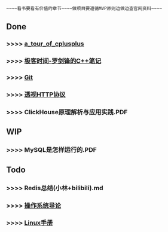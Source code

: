 ~~~~~~~~~~~~~~~~~~~~~~~~~~~~~~~~~~~~~~~~~~~~~~~~~~~~~~~~~~
~~~~看书要看有价值的章节~~~~做项目要遵循MVP原则边做边查官网资料~~~~
~~~~~~~~~~~~~~~~~~~~~~~~~~~~~~~~~~~~~~~~~~~~~~~~~~~~~~~~~~

## Done

### >>>> [a_tour_of_cplusplus](a_tour_of_cplusplus.md)

### >>>> [极客时间-罗剑锋的C++笔记](https://time.geekbang.org/column/article/231415?cid=100051801)

### >>>> [Git](https://learngitbranching.js.org/?locale=zh_CN)

### >>>> [透视HTTP协议](https://time.geekbang.org/column/article/104024)

### >>>> ClickHouse原理解析与应用实践.PDF

## WIP

### >>>> MySQL是怎样运行的.PDF

## Todo

### >>>> Redis总结(小林+bilibili).md

### >>>> [操作系统导论](https://weread.qq.com/web/reader/db8329d071cc7f70db8a479kc81322c012c81e728d9d180)

### >>>> [Linux手册](linux_base.md)
